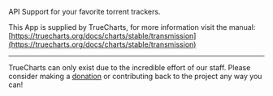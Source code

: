 API Support for your favorite torrent trackers.

This App is supplied by TrueCharts, for more information visit the manual: [https://truecharts.org/docs/charts/stable/transmission](https://truecharts.org/docs/charts/stable/transmission)

---

TrueCharts can only exist due to the incredible effort of our staff.
Please consider making a [donation](https://truecharts.org/docs/about/sponsor) or contributing back to the project any way you can!
